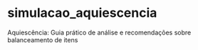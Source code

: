 # simulacao_aquiescencia
Aquiescência: Guia prático de análise e recomendações sobre balanceamento de itens
